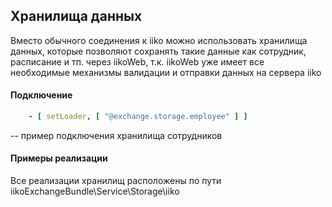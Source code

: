 ## Хранилища данных
Вместо обычного соединения к iiko можно использовать хранилища данных, которые позволяют
сохранять такие данные как сотрудник, расписание и тп. через iikoWeb, т.к. 
iikoWeb уже имеет все необходимые механизмы валидации и отправки данных на сервера iiko

####  Подключение
```yaml
    - [ setLoader, [ "@exchange.storage.employee" ] ]
```
-- пример подключения хранилища сотрудников

#### Примеры реализации

Все реализации хранилищ расположены по пути  iikoExchangeBundle\Service\Storage\iiko
